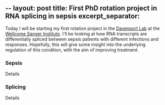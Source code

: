 --
layout: post
title: First PhD rotation project in RNA splicing in sepsis
excerpt_separator:  <!--more-->
---

Today I will be starting my first rotation project in the [Davenport Lab]('http://davenportlab.com/') at the [Wellcome Sanger Institute]('https://www.sanger.ac.uk/'). I'll be looking at how RNA transcripts are differentially spliced between sepsis patients with different infections and responses. Hopefully, this will give some insight into the underlying regulation of this condition, with the aim of improving treatment.


### Sepsis

Details

### Splicing

Details

